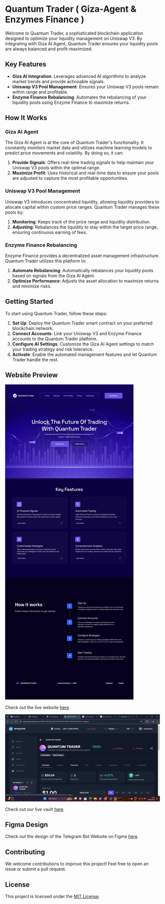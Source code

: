 # Quantum Trader ( Giza-Agent & Enzymes Finance )

Welcome to Quantum Trader, a sophisticated blockchain application designed to optimize your liquidity management on Uniswap V3. By integrating with Giza AI Agent, Quantum Trader ensures your liquidity pools are always balanced and profit-maximized.

## Key Features

- **Giza AI Integration**: Leverages advanced AI algorithms to analyze market trends and provide actionable signals.
- **Uniswap V3 Pool Management**: Ensures your Uniswap V3 pools remain within range and profitable.
- **Enzyme Finance Rebalancing**: Automates the rebalancing of your liquidity pools using Enzyme Finance to maximize returns.

## How It Works

### Giza AI Agent

The Giza AI Agent is at the core of Quantum Trader's functionality. It constantly monitors market data and utilizes machine learning models to predict price movements and volatility. By doing so, it can:

1. **Provide Signals**: Offers real-time trading signals to help maintain your Uniswap V3 pools within the optimal range.
2. **Maximize Profit**: Uses historical and real-time data to ensure your pools are adjusted to capture the most profitable opportunities.

### Uniswap V3 Pool Management

Uniswap V3 introduces concentrated liquidity, allowing liquidity providers to allocate capital within custom price ranges. Quantum Trader manages these pools by:

1. **Monitoring**: Keeps track of the price range and liquidity distribution.
2. **Adjusting**: Rebalances the liquidity to stay within the target price range, ensuring continuous earning of fees.

### Enzyme Finance Rebalancing

Enzyme Finance provides a decentralized asset management infrastructure. Quantum Trader utilizes this platform to:

1. **Automate Rebalancing**: Automatically rebalances your liquidity pools based on signals from the Giza AI Agent.
2. **Optimize Performance**: Adjusts the asset allocation to maximize returns and minimize risks.

## Getting Started

To start using Quantum Trader, follow these steps:

1. **Set Up**: Deploy the Quantum Trader smart contract on your preferred blockchain network.
2. **Connect Accounts**: Link your Uniswap V3 and Enzyme Finance accounts to the Quantum Trader platform.
3. **Configure AI Settings**: Customize the Giza AI Agent settings to match your trading strategy and risk tolerance.
4. **Activate**: Enable the automated management features and let Quantum Trader handle the rest.

## Website Preview

<a><img src="https://github.com/Quantum-Trader/Quantum-Trader-FrontEnd/blob/main/public/QT%20Landing%20Page.png" alt="Desktop-1" border="0" /></a>

Check out the live website [here](https://quantum-trader.vercel.app/).

<a><img src="https://github.com/Quantum-Trader/Quantum-Trader-FrontEnd/blob/main/public/Screenshot%20(103).png" alt="Desktop-1" border="0" /></a>

Check out our live vault [here](https://app.enzyme.finance/vault/0x857c34d7bc5aef93dc05367af9136932195efa42/my-deposit?network=polygon).


## Figma Design

Check out the design of the Telegram Bot Website on Figma [here]([https://www.figma.com/file/APdl3Ki2SPrVd5v4XdP9vK/Infinity-Bot-Designs?type=design&node-id=27-62&mode=design&t=MFVvErzCFVCWblWX-0](https://www.figma.com/design/CV4r1antfGEAbO6zLtir3j/Arbitrak?node-id=1137-592&t=A9oOX7tf4dVmjRJl-0)).

## Contributing

We welcome contributions to improve this project! Feel free to open an issue or submit a pull request.

## License

This project is licensed under the [MIT License](LICENSE).
